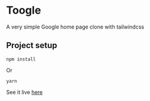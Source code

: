 # Toogle
A very simple Google home page clone with tailwindcss

## Project setup
```
npm install
```
Or
```
yarn
```

See it live [here](https://thejawadali.github.io/vanilla-js-projects/toogle/)